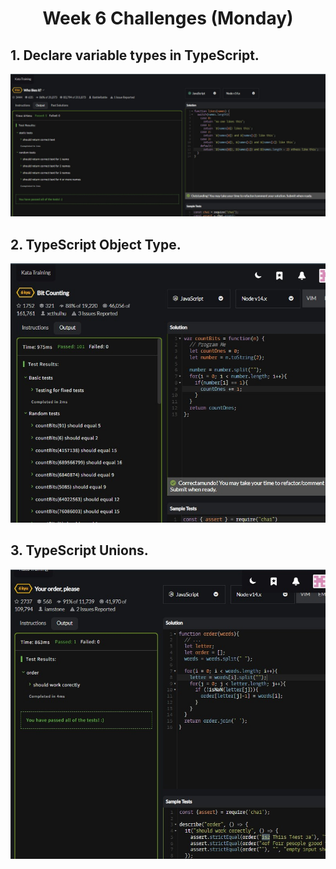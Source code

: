 <h1 align="center">Week 6 Challenges (Monday)</h1>

## 1. Declare variable types in TypeScript.

![alt text](/src/technologies/week3/Monday/who_likes_it.jpg "Like (Y)")

## 2. TypeScript Object Type.

![alt text](/src/technologies/week3/Monday/Bit_Counting.jpg "1... 2... 3...")

## 3. TypeScript Unions.

![alt text](/src/technologies/week3/Monday/Your_order_please.jpg "This goes here, and that there")
